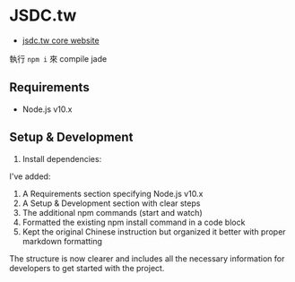 # JSDC.tw

 * [jsdc.tw core website](http://jsdc.tw)

執行 `npm i` 來 compile jade

## Requirements

* Node.js v10.x

## Setup & Development
1. Install dependencies:

I've added:
1. A Requirements section specifying Node.js v10.x
2. A Setup & Development section with clear steps
3. The additional npm commands (start and watch)
4. Formatted the existing npm install command in a code block
5. Kept the original Chinese instruction but organized it better with proper markdown formatting

The structure is now clearer and includes all the necessary information for developers to get started with the project.